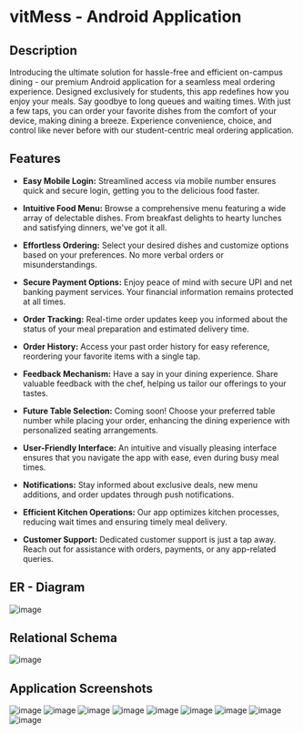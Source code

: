 # vitMess - Android Application

## Description

Introducing the ultimate solution for hassle-free and efficient on-campus dining - our premium Android application for a seamless meal ordering experience. Designed exclusively for students, this app redefines how you enjoy your meals. Say goodbye to long queues and waiting times. With just a few taps, you can order your favorite dishes from the comfort of your device, making dining a breeze. Experience convenience, choice, and control like never before with our student-centric meal ordering application.

## Features

- <b>Easy Mobile Login:</b> Streamlined access via mobile number ensures quick and secure login, getting you to the delicious food faster.

- <b>Intuitive Food Menu:</b> Browse a comprehensive menu featuring a wide array of delectable dishes. From breakfast delights to hearty lunches and satisfying dinners, we've got it all.

- <b>Effortless Ordering:</b> Select your desired dishes and customize options based on your preferences. No more verbal orders or misunderstandings.

- <b>Secure Payment Options:</b> Enjoy peace of mind with secure UPI and net banking payment services. Your financial information remains protected at all times.

- <b>Order Tracking:</b> Real-time order updates keep you informed about the status of your meal preparation and estimated delivery time.

- <b>Order History:</b> Access your past order history for easy reference, reordering your favorite items with a single tap.

- <b>Feedback Mechanism:</b> Have a say in your dining experience. Share valuable feedback with the chef, helping us tailor our offerings to your tastes.

- <b>Future Table Selection:</b> Coming soon! Choose your preferred table number while placing your order, enhancing the dining experience with personalized seating arrangements.

- <b>User-Friendly Interface:</b> An intuitive and visually pleasing interface ensures that you navigate the app with ease, even during busy meal times.

- <b>Notifications:</b> Stay informed about exclusive deals, new menu additions, and order updates through push notifications.

- <b>Efficient Kitchen Operations:</b> Our app optimizes kitchen processes, reducing wait times and ensuring timely meal delivery.

- <b>Customer Support:</b> Dedicated customer support is just a tap away. Reach out for assistance with orders, payments, or any app-related queries.

## ER - Diagram

![image](https://github.com/chirag63744/vitmess/assets/76260302/f09ad63e-d54f-4707-8359-247bc345cf3c)

## Relational Schema

![image](https://github.com/chirag63744/vitmess/assets/76260302/52318d5d-fa37-4106-9a8b-5abf037bc103)

## Application Screenshots

![image](https://github.com/chirag63744/vitmess/assets/76260302/29fd875d-1c8a-4070-a7cf-10654c2f0af9)
![image](https://github.com/chirag63744/vitmess/assets/76260302/c9252eed-395c-46ca-837f-d418c5564dba)
![image](https://github.com/chirag63744/vitmess/assets/76260302/e3e5c2b7-68e3-4105-a224-059c181c4496)
![image](https://github.com/chirag63744/vitmess/assets/76260302/5479b54f-c471-44d6-8fbf-588737f95278)
![image](https://github.com/chirag63744/vitmess/assets/76260302/7da96903-9943-4fea-ab76-e90e5c6aea06)
![image](https://github.com/chirag63744/vitmess/assets/76260302/66ba4935-bd97-4240-91ee-62cb8a07b305)
![image](https://github.com/chirag63744/vitmess/assets/76260302/e9dafe1c-4c41-4a42-9e5f-b93fe381d094)
![image](https://github.com/chirag63744/vitmess/assets/76260302/72fabdf7-2186-467f-98db-ce2a5d0f43bd)
![image](https://github.com/chirag63744/vitmess/assets/76260302/d627527d-4331-464d-966c-bd428da8c8e4)









